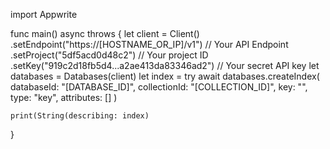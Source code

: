 import Appwrite

func main() async throws {
    let client = Client()
      .setEndpoint("https://[HOSTNAME_OR_IP]/v1") // Your API Endpoint
      .setProject("5df5acd0d48c2") // Your project ID
      .setKey("919c2d18fb5d4...a2ae413da83346ad2") // Your secret API key
    let databases = Databases(client)
    let index = try await databases.createIndex(
        databaseId: "[DATABASE_ID]",
        collectionId: "[COLLECTION_ID]",
        key: "",
        type: "key",
        attributes: []
    )

    print(String(describing: index)
}
